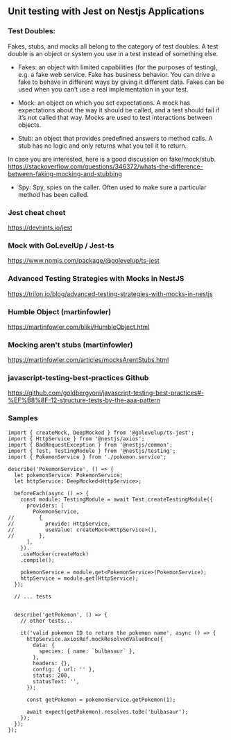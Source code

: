 ## Unit testing with Jest on Nestjs Applications

### Test Doubles: 
Fakes, stubs, and mocks all belong to the category of test doubles. A test double is an object or system you use in a test instead of something else.

- Fakes: an object with limited capabilities (for the purposes of testing), e.g. a fake web service. Fake has business behavior. You can drive a fake to behave in different ways by giving it different data. Fakes can be used when you can’t use a real implementation in your test.

- Mock: an object on which you set expectations. A mock has expectations about the way it should be called, and a test should fail if it’s not called that way. Mocks are used to test interactions between objects.

- Stub: an object that provides predefined answers to method calls. A stub has no logic and only returns what you tell it to return.

In case you are interested, here is a good discussion on fake/mock/stub.
https://stackoverflow.com/questions/346372/whats-the-difference-between-faking-mocking-and-stubbing

- Spy: Spy, spies on the caller. Often used to make sure a particular method has been called.

### Jest cheat cheet
https://devhints.io/jest

### Mock with GoLevelUp / Jest-ts

https://www.npmjs.com/package/@golevelup/ts-jest


###  Advanced Testing Strategies with Mocks in NestJS

https://trilon.io/blog/advanced-testing-strategies-with-mocks-in-nestjs

### Humble Object (martinfowler)
https://martinfowler.com/bliki/HumbleObject.html


### Mocking aren't stubs (martinfowler)

https://martinfowler.com/articles/mocksArentStubs.html

### javascript-testing-best-practices Github

https://github.com/goldbergyoni/javascript-testing-best-practices#-%EF%B8%8F-12-structure-tests-by-the-aaa-pattern

### Samples

```{ts}
import { createMock, DeepMocked } from '@golevelup/ts-jest';
import { HttpService } from '@nestjs/axios';
import { BadRequestException } from '@nestjs/common';
import { Test, TestingModule } from '@nestjs/testing';
import { PokemonService } from './pokemon.service';

describe('PokemonService', () => {
  let pokemonService: PokemonService;
  let httpService: DeepMocked<HttpService>;

  beforeEach(async () => {
    const module: TestingModule = await Test.createTestingModule({
      providers: [
        PokemonService,
//        {
//          provide: HttpService,
//          useValue: createMock<HttpService>(),
//        },
      ],
    }).
    .useMocker(createMock)
    .compile();

    pokemonService = module.get<PokemonService>(PokemonService);
    httpService = module.get(HttpService);
  });

  // ... tests


  describe('getPokemon', () => {
    // other tests...

    it('valid pokemon ID to return the pokemon name', async () => {
      httpService.axiosRef.mockResolvedValueOnce({
        data: {
          species: { name: `bulbasaur` },
        },
        headers: {},
        config: { url: '' },
        status: 200,
        statusText: '',
      });

      const getPokemon = pokemonService.getPokemon(1);

      await expect(getPokemon).resolves.toBe('bulbasaur');
    });
  });
});
```